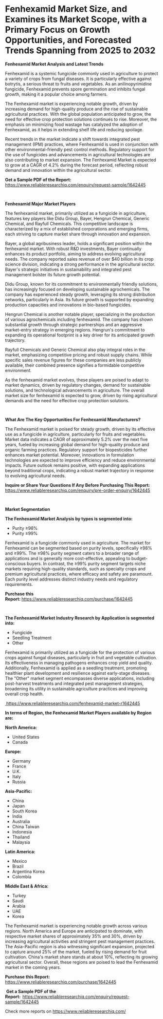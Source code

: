 <p><h1>Fenhexamid Market Size, and Examines its Market Scope, with a Primary Focus on Growth Opportunities, and Forecasted Trends Spanning from 2025 to 2032</h1></p><p><strong>Fenhexamid Market Analysis and Latest Trends</strong></p>
<p><p>Fenhexamid is a systemic fungicide commonly used in agriculture to protect a variety of crops from fungal diseases. It is particularly effective against botrytis, a serious threat to fruits and vegetables. As an anilinopyrimidine fungicide, Fenhexamid prevents spore germination and inhibits fungal growth, making it a popular choice among farmers.</p><p>The Fenhexamid market is experiencing notable growth, driven by increasing demand for high-quality produce and the rise of sustainable agricultural practices. With the global population anticipated to grow, the need for effective crop protection solutions continues to rise. Moreover, the emphasis on minimizing food wastage has catalyzed the adoption of Fenhexamid, as it helps in extending shelf life and reducing spoilage.</p><p>Recent trends in the market indicate a shift towards integrated pest management (IPM) practices, where Fenhexamid is used in conjunction with other environmental-friendly pest control methods. Regulatory support for the use of fungicides and advancements in agricultural technologies are also contributing to market expansion. The Fenhexamid Market is expected to grow at a CAGR of 4.2% during the forecast period, reflecting robust demand and innovation within the agricultural sector. </p></p>
<p><strong>Get a Sample PDF of the Report:&nbsp;</strong> <a href="https://www.reliableresearchiq.com/enquiry/request-sample/1642445?utm_campaign=3068&utm_medium=2&utm_source=Github&utm_content=ia&utm_term=02042025&utm_id=fenhexamid">https://www.reliableresearchiq.com/enquiry/request-sample/1642445</a></p>
<p>&nbsp;</p>
<p><strong>Fenhexamid Major Market Players</strong></p>
<p><p>The fenhexamid market, primarily utilized as a fungicide in agriculture, features key players like Didu Group, Bayer, Hengrun Chemical, Generic Chemical, and Rayfull Chemicals. This competitive landscape is characterized by a mix of established corporations and emerging firms, each striving to capture market share through innovation and expansion.</p><p>Bayer, a global agribusiness leader, holds a significant position within the fenhexamid market. With robust R&D investments, Bayer continually enhances its product portfolio, aiming to address evolving agricultural needs. The company reported sales revenue of over $40 billion in its crop science division, indicating a strong performance in the agricultural sector. Bayer's strategic initiatives in sustainability and integrated pest management bolster its future growth potential.</p><p>Didu Group, known for its commitment to environmentally friendly solutions, has increasingly focused on developing sustainable agrochemicals. The company has experienced steady growth, leveraging its strong distribution networks, particularly in Asia. Its future growth is supported by expanding production capacities and innovations in bio-based fungicides.</p><p>Hengrun Chemical is another notable player, specializing in the production of various agrochemicals including fenhexamid. The company has shown substantial growth through strategic partnerships and an aggressive market-entry strategy in emerging regions. Hengrun's commitment to expanding its operational footprint is a key driver for its anticipated growth trajectory.</p><p>Rayfull Chemicals and Generic Chemical also play integral roles in the market, emphasizing competitive pricing and robust supply chains. While specific sales revenue figures for these companies are less publicly available, their combined presence signifies a formidable competitive environment.</p><p>As the fenhexamid market evolves, these players are poised to adapt to market dynamics, driven by regulatory changes, demand for sustainable solutions, and technological advancements in agriculture. The overall market size for fenhexamid is expected to grow, driven by rising agricultural demands and the need for effective crop protection solutions.</p></p>
<p>&nbsp;</p>
<p><strong>What Are The Key Opportunities For Fenhexamid Manufacturers?</strong></p>
<p><p>The Fenhexamid market is poised for steady growth, driven by its effective use as a fungicide in agriculture, particularly for fruits and vegetables. Market data indicates a CAGR of approximately 5.2% over the next five years, fueled by increasing global demand for high-quality produce and organic farming practices. Regulatory support for biopesticides further enhances market potential. Moreover, innovations in formulation technologies are expected to improve efficiency and reduce environmental impacts. Future outlook remains positive, with expanding applications beyond traditional crops, indicating a robust market trajectory in response to evolving agricultural needs.</p></p>
<p><strong>Inquire or Share Your Questions If Any Before Purchasing This Report:</strong> <a href="https://www.reliableresearchiq.com/enquiry/pre-order-enquiry/1642445?utm_campaign=3068&utm_medium=2&utm_source=Github&utm_content=ia&utm_term=02042025&utm_id=fenhexamid">https://www.reliableresearchiq.com/enquiry/pre-order-enquiry/1642445</a></p>
<p>&nbsp;</p>
<p><strong>Market Segmentation</strong></p>
<p><strong>The Fenhexamid Market Analysis by types is segmented into:</strong></p>
<p><ul><li>Purity ≥98%</li><li>Purity ≥99%</li></ul></p>
<p><p>Fenhexamid is a fungicide commonly used in agriculture. The market for Fenhexamid can be segmented based on purity levels, specifically ≥98% and ≥99%. The ≥98% purity segment caters to a broader range of applications and is generally more cost-effective, appealing to budget-conscious buyers. In contrast, the ≥99% purity segment targets niche markets requiring high-quality standards, such as specialty crops and premium agricultural practices, where efficacy and safety are paramount. Each purity level addresses distinct industry needs and regulatory requirements.</p></p>
<p><strong>Purchase this Report:&nbsp;</strong><a href="https://www.reliableresearchiq.com/purchase/1642445?utm_campaign=3068&utm_medium=2&utm_source=Github&utm_content=ia&utm_term=02042025&utm_id=fenhexamid">https://www.reliableresearchiq.com/purchase/1642445</a></p>
<p>&nbsp;</p>
<p><strong>The Fenhexamid Market Industry Research by Application is segmented into:</strong></p>
<p><ul><li>Fungicide</li><li>Seedling Treatment</li><li>Other</li></ul></p>
<p><p>Fenhexamid is primarily utilized as a fungicide for the protection of various crops against fungal diseases, particularly in fruit and vegetable cultivation. Its effectiveness in managing pathogens enhances crop yield and quality. Additionally, Fenhexamid is applied as a seedling treatment, promoting healthier plant development and resilience against early-stage diseases. The "Other" market segment encompasses diverse applications, including post-harvest treatments and integrated pest management strategies, broadening its utility in sustainable agriculture practices and improving overall crop health.</p></p>
<p><a href="https://www.reliableresearchiq.com/fenhexamid-market-r1642445?utm_campaign=3068&utm_medium=2&utm_source=Github&utm_content=ia&utm_term=02042025&utm_id=fenhexamid">&nbsp;https://www.reliableresearchiq.com/fenhexamid-market-r1642445</a></p>
<p><strong>In terms of Region, the Fenhexamid Market Players available by Region are:</strong></p>
<p>
    <p> <strong> North America: </strong>
        <ul>
            <li>United States</li>
            <li>Canada</li>
        </ul>
        </p> 
    <p> <strong> Europe: </strong>
        <ul>
            <li>Germany</li>
            <li>France</li>
            <li>U.K.</li>
            <li>Italy</li>
            <li>Russia</li>
        </ul>
        </p> 
    <p> <strong> Asia-Pacific: </strong>
        <ul>
            <li>China</li>
            <li>Japan</li>
            <li>South Korea</li>
            <li>India</li>
            <li>Australia</li>
            <li>China Taiwan</li>
            <li>Indonesia</li>
            <li>Thailand</li>
            <li>Malaysia</li>
        </ul>
        </p> 
    <p> <strong> Latin America: </strong>
        <ul>
            <li>Mexico</li>
            <li>Brazil</li>
            <li>Argentina Korea</li>
            <li>Colombia</li>
        </ul>
        </p> 
    <p> <strong> Middle East & Africa: </strong>
        <ul>
            <li>Turkey</li>
            <li>Saudi</li>
            <li>Arabia</li>
            <li>UAE</li>
            <li>Korea</li>
        </ul>
    </p>
    </p>
<p><p>The Fenhexamid market is experiencing notable growth across various regions. North America and Europe are anticipated to dominate, with respective market shares of approximately 35% and 30%, driven by increasing agricultural activities and stringent pest management practices. The Asia-Pacific region is also witnessing significant expansion, projected to capture around 25% of the market, fueled by rising demand for fruit cultivation. China's market share stands at about 10%, reflecting its growing agricultural sector. Overall, these regions are poised to lead the Fenhexamid market in the coming years.</p></p>
<p><strong>Purchase this Report: </strong><a href="https://www.reliableresearchiq.com/purchase/1642445?utm_campaign=3068&utm_medium=2&utm_source=Github&utm_content=ia&utm_term=02042025&utm_id=fenhexamid">https://www.reliableresearchiq.com/purchase/1642445</a></p>
<p>&nbsp;<strong>Get a Sample PDF of the Report:&nbsp;&nbsp;</strong><a href="https://www.reliableresearchiq.com/enquiry/request-sample/1642445?utm_campaign=3068&utm_medium=2&utm_source=Github&utm_content=ia&utm_term=02042025&utm_id=fenhexamid">https://www.reliableresearchiq.com/enquiry/request-sample/1642445</a></p>
<p><strong></strong></p>
<p>Check more reports on <a href="https://www.reliableresearchiq.com/?utm_campaign=3068&utm_medium=2&utm_source=Github&utm_content=ia&utm_term=02042025&utm_id=fenhexamid">https://www.reliableresearchiq.com/</a></p>